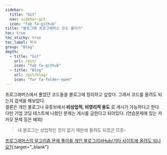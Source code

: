 ```yaml
---
sidebar:
  title: "Git"
  nav: sidebar-git
  icon: "fab fa-github"
title: "블로그에 프로그래머스 코드 올리기"
toc: true
toc_sticky: true
toc_label: 목차
group: "Blog"
depth: 
  - title: "Git"
    url: /git/
    icon: "fab fa-github"
  - title: "Blog"
    url: /git/blog/
    icon: "far fa-folder-open"
---
```

프로그래머스에서 풀었던 코드들을 블로그에 정리하고 싶었다. 그래서 코드를 올려도 되는지 검색을 해보았다.  
결론은 개인 블로그나 유튜브에서 **비상업적, 비영리적 용도** 로 게시가 가능하다고 한다. 다만 기업 코딩 테스트에 나왔던 문제는 게시를 금한다고 되어있다. (연습문제에 있는 카카오 문제 등은 예외)

>내 블로그는 상업적인 것이 없기 때문에 올려도 되겠군 므흣-
    
[<i class="fas fa-link"></i> 프로그래머스의 알고리즘 문제 풀이를 개인 블로그/GitHub/기타 사이트에 올려도 되나요?](https://programmers.zendesk.com/hc/ko/articles/360034546572-%ED%94%84%EB%A1%9C%EA%B7%B8%EB%9E%98%EB%A8%B8%EC%8A%A4%EC%9D%98-%EC%95%8C%EA%B3%A0%EB%A6%AC%EC%A6%98-%EB%AC%B8%EC%A0%9C-%ED%92%80%EC%9D%B4%EB%A5%BC-%EA%B0%9C%EC%9D%B8-%EB%B8%94%EB%A1%9C%EA%B7%B8-GitHub-%EA%B8%B0%ED%83%80-%EC%82%AC%EC%9D%B4%ED%8A%B8%EC%97%90-%EC%98%AC%EB%A0%A4%EB%8F%84-%EB%90%98%EB%82%98%EC%9A%94-){:target="_blank"}
